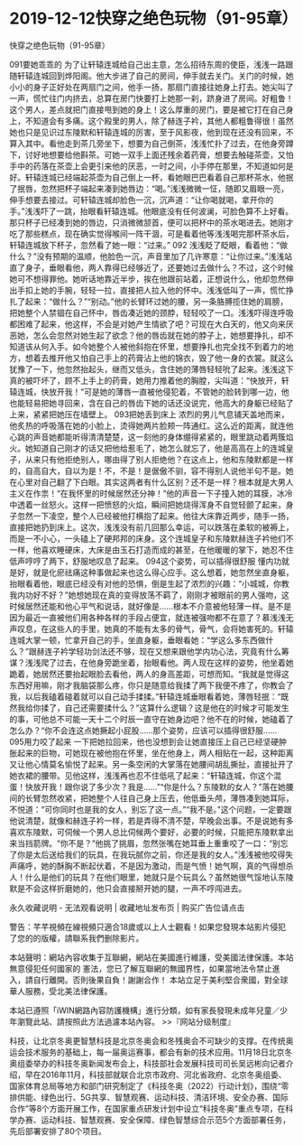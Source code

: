 # 2019-12-12快穿之绝色玩物（91-95章）



快穿之绝色玩物（91-95章）



091要她乖乖的   为了让轩辕连城给自己出主意，怎么招待东周的使臣，浅浅一路跟随轩辕连城回到烨阳阁。他大步进了自己的房间，伸手就去关门。关门的时候，她小小的身子正好处在两扇门之间，他手一扬，那扇门直接往她身上打去。她尖叫了一声，慌忙往门内挤去，总算在房门快要打上她那一刹，跻身进了房间。好粗鲁！这个男人，差点就把门直接甩到她的身上！这么厚重的房门，要是被它打在自己身上，不知道会有多痛。这个殿里的男人，除了赫连子衿，其他人都粗鲁得很！虽然她也只是见识过东陵默和轩辕连城的厉害，至于风影夜，他到现在还没有回来，不算入其中。看他走到茶几旁坐下，想要为自己倒茶，浅浅忙扑了过去，在他身旁蹲下，讨好地想要给他斟茶。可她一双手上面还残余着药膏，想要去触碰茶壶，又怕手中的药落在茶壶上会更引来他的厌恶，一时之间，小手停在那里，不知道如何是好。轩辕连城已经端起茶壶为自己倒上一杯，看她眼巴巴看着自己那杯茶水，他抿了抿唇，忽然把杯子端起来凑到她唇边：“喝。”浅浅微微一怔，随即又眉眼一亮，伸手想要去接过。可轩辕连城却脸色一沉，沉声道：“让你喝就喝，拿开你的手。”浅浅吓了一跳，抬眼看轩辕连城。他眼底没有任何波澜，可脸色算不上好看。那只杯子已经凑到她的唇边，只消微微颔首，便可以把杯中的茶水喝进去。她刚才吃了那些糕点，现在确实觉得喉间一阵干涸，可是看着他等浅浅喝完那杯茶水后，轩辕连城放下杯子，忽然看了她一眼：“过来。” 092   浅浅眨了眨眼，看着他：“做什么？”没有预期的温顺，他脸色一沉，声音里加了几许寒意：“让你过来。”浅浅站直了身子，垂眼看他，两人靠得已经够近了，还要她过去做什么？不过，这个时候她可不想得罪他。她听话地靠近半步，挨在他跟前站着，正想说什么，他却忽然伸出手扣上她的手腕，轻轻一拉，直接把人拉入他的怀中。浅浅低叫了一声，慌忙挣扎了起来：“做什么？”“别动。”他的长臂环过她的腰，另一条胳膊揽住她的肩膀，把她整个人禁锢在自己怀中，唇齿凑近她的颈脖，轻轻咬了一口。浅浅吓得连呼吸都困难了起来，他这样，不会是对她产生情欲了吧？可现在大白天的，他又向来厌恶她，怎么会忽然对她生起了欲念？他的唇齿就在她的脖子上，她想要挣扎，却不知道该从何入手。如今她整个人被他斜抱在怀里，想要挣扎也完全找不到着力的地方，想着去推开他又怕自己手上的药膏沾上他的锦衣，毁了他一身的衣裳。就这么犹豫了一下，他忽然抬起头，继而又低头，含住她的薄唇轻轻吮了起来。浅浅这下真的被吓坏了，顾不上手上的药膏，她用力推着他的胸膛，尖叫道：“快放开，轩辕连城，快放开我！”可是她的薄唇一直被他侵犯着，不管她的脸转到哪一边，他也能轻易把她寻回来，含在自己的唇齿下她的话还没说完，他高大的身躯已经贴了上来，紧紧把她压在墙壁上。 093把她丢到床上   浓烈的男儿气息铺天盖地而来，他炙热的呼吸落在她的小脸上，烫得她两片脸颊一阵通红。这么近的距离，就连他心跳的声音她都能听得清清楚楚，这一刻他的身体绷得紧紧的，眼里跳动着两簇焰火。她知道自己刚才的话又把他给惹毛了，她怎么就忘了，他是高高在上的连城皇子，从来只有他拒绝别人，哪由得了别人拒绝他？在这点上，他和东陵默都是一样的，自高自大，自以为是！不，不是！是倨傲不驯，容不得别人说他半句不是。她在心里对自己翻了下白眼。其实这两者有什么区别？还不是一样？根本就是大男人主义在作祟！“在我怀里的时候居然还分神！”他的声音一下子撞入她的耳膜，冰冷中透着一丝怒火。这样一把愤怒的火焰，瞬间把她烧得浑身不自觉轻颤了起来，身子忽然一下凌空，整个人已经被他打横抱了起来。他往大床靠近两步，随手一扬，直接把她扔到床上。这次，浅浅没有前几回那么幸运，可以跌落在柔软的被褥上，而是一不小心，一头磕上了硬邦邦的床身。这个连城皇子和东陵默赫连子衿他们不一样，他喜欢睡硬床，大床是由玉石打造而成的甚至，在他暖暖的掌下，她忍不住低声哼哼了两下，舒服地叹息了起来。 094这个姿势，可以插得很舒服   懂内功就是好，就是化瘀祛痛这种事做起来也这么得心应手。这么想着，她忽然坐直身躯，抬眼看着他，眼底已经没有对他的恐惧，倒是生起了浓烈的兴趣：“小城城，你教我内功好不好？”她想她现在真的变得放荡不羁了，刚刚才被眼前的男人强吻，这时候居然还能和他心平气和说话，就好像是……根本不介意被他轻薄一样。是不是因为最近一直被他们用各种各样的手段占便宜，就连被强吻都不在意了？慕浅浅无声叹息，在这些人的手里，她真的不能有太多的骨气，骨气，会将她害死的。轩辕连城大掌一顿，忙拿开自己的手，坐直身躯，垂眼看她：“学这么多东西做什么？”跟赫连子衿学轻功剑法还不够，现在又想来跟他学内功心法，究竟有什么筹谋？浅浅爬了过去，在他身旁跪坐着，抬眼看他。两人现在这样的姿势，他坐着她跪着，她居然还要抬起眼脸去看他，两人的身高差距，可想而知。“我就是觉得这东西好用嘛，刚才我脑袋那么疼，你只是随意给我揉了两下我便不疼了，你教会了我，以后我磕着碰着就可以自己动手揉揉。”轩辕连城垂眼看着她，薄唇轻抿：“既然我给你揉了，自己还需要揉什么？”这算什么逻辑？这是他在的时候才可能发生的事，可他总不可能一天十二个时辰一直守在她身边吧？他不在的时候，她磕着了怎么办？“你不会连这点她撅起小屁股……那个姿势，应该可以插得很舒服…… 095用力咬了起来   一下把她拉回来，他也没想到会让她直接压上自己已经坚硬肿胀起来的巨物，可她现在被他抱在怀里，坐在他身上，两人相贴在一起，这种距离又让他心情莫名愉悦了起来。另一条空闲的大掌落在她腰间胡乱撕扯，直接扯开了她衣裙的腰带。见他这样，浅浅再也忍不住低吼了起来：“轩辕连城，你这个混蛋！快放开我！跟你说了多少次？我是……”“你是什么？东陵默的女人？”落在她腰间的长臂忽然收紧，把她整个人往自己身上压去，他低垂头颅，薄唇凑到她耳际，不悦道：“可你同时也是我的女人，别忘了这一点。”“我不是。”这个问题，一定要跟他说清楚，就像和赫连子衿一样，若是弄得不清不楚，早晚会出事。不是说她有多喜欢东陵默，可伺候一个男人总比伺候两个要好，必要的时候，只能把东陵默拿出来当挡箭牌。“你不是？”他挑了挑眉，忽然张嘴在她耳垂上重重咬了一口：“别忘了你是太后送给我们的玩具，在我玩腻你之前，你还是我的女人。”浅浅被他咬得失声痛呼，她的酥胸不断起伏着，不是因为激动，而是气愤！她气啊，真的气得想杀人！什么是他们的玩具？在他们眼里，她就只是个玩具么？虽然她很气馁地认东陵默是不会这样折磨她的，他只会直接掰开她的腿，一声不哼闯进去。








永久收藏说明 - 无法观看说明 | 收藏地址发布页 | 购买广告位请点击


警告：芊芊視頻在線視頻只適合18歲或以上人士觀看！如果您發現本站影片侵犯了您的的版權，請聯系我們删除影片。


本站聲明：網站內容收集于互聯網，網站在美國進行維護，受美國法律保護。本站無意侵犯任何國家的
憲法，您已了解互聯網的無國界性，如果當地法令禁止進入，請自行離開。否則後果自負！謝謝合作！
本站立足于美利堅合衆國，對全球華人服務，受北美法律保護。


本站已遵照「iWIN網路內容防護機構」進行分類，如有家長發現未成年兒童／少年瀏覽此站、請按照此方法過濾本站內容。  >>『网站分级制度』




科技，让北京冬奥更智慧科技是北京冬奥会和冬残奥会不可缺少的支撑。在传统奥运会技术服务的基础上，每一届奥运赛事，都会有新的技术应用。11月18日北京冬奥组委举办的科技冬奥新闻发布会上，科技部社会发展科技司司长吴远彬向记者介绍，早在2016年11月，科技部就联合北京市政府、河北省政府、北京冬奥组委、国家体育总局等地方和部门研究制定了《科技冬奥（2022）行动计划》，围绕“零排供能、绿色出行、5G共享、智慧观赛、运动科技、清洁环境、安全办赛、国际合作”等8个方面开展工作，在国家重点研发计划中设立“科技冬奥”重点专项，在科学办赛、运动科技、智慧观赛、安全保障、绿色智慧综合示范5个方面部署任务，先后部署安排了80个项目。


